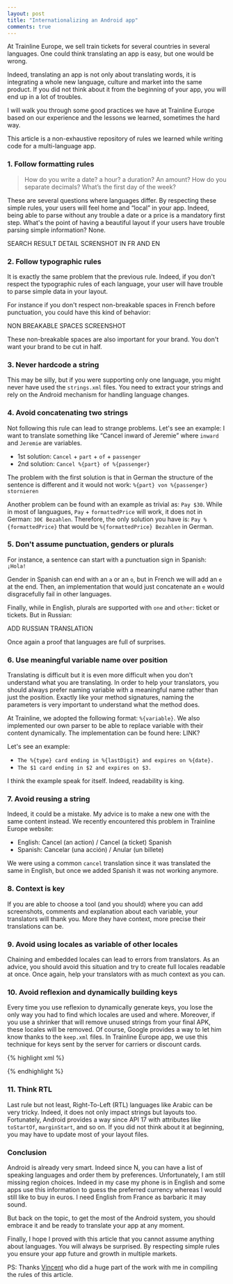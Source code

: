 ```yaml
---
layout: post
title: "Internationalizing an Android app"
comments: true
---
```


At Trainline Europe, we sell train tickets for several countries in several languages. One could think translating an app is easy, but one would be wrong.

Indeed, translating an app is not only about translating words, it is integrating a whole new language, culture and market into the same product. If you did not think about it from the beginning of your app, you will end up in a lot of troubles.

I will walk you through some good practices we have at Trainline Europe based on our experience and the lessons we learned, sometimes the hard way.

<!-- more -->

This article is a non-exhaustive repository of rules we learned while writing code for a multi-language app.

### 1. Follow formatting rules

>How do you write a date? a hour? a duration? An amount? How do you separate decimals? What’s the first day of the week?

These are several questions where languages differ. By respecting these simple rules, your users will feel home and “local” in your app. Indeed, being able to parse without any trouble a date or a price is a mandatory first step. What's the point of having a beautiful layout if your users have trouble parsing simple information? None.

SEARCH RESULT DETAIL SCRENSHOT IN FR AND EN

### 2. Follow typographic rules

It is exactly the same problem that the previous rule. Indeed, if you don't respect the typographic rules of each language, your user will have trouble to parse simple data in your layout.

For instance if you don't respect non-breakable spaces in French before punctuation, you could have this kind of behavior:

NON BREAKABLE SPACES SCREENSHOT

These non-breakable spaces are also important for your brand. You don't want your brand to be cut in half.

### 3. Never hardcode a string

This may be silly, but if you were supporting only one language, you might never have used the `strings.xml` files. You need to extract your strings and rely on the Android mechanism for handling language changes.

### 4. Avoid concatenating two strings

Not following this rule can lead to strange problems. Let's see an example:
I want to translate something like “Cancel inward of Jeremie” where `inward` and `Jeremie` are variables.

- 1st solution: `Cancel` + `part` + `of` + `passenger`
- 2nd solution: `Cancel %{part} of %{passenger}`

The problem with the first solution is that in German the structure of the sentence is different and it would not work: `%{part} von %{passenger} stornieren`

Another problem can be found with an example as trivial as: `Pay $30`. While in most of languagues, `Pay` + `formattedPrice` will work, it does not in German: `30€ Bezahlen`. Therefore, the only solution you have is: `Pay %{formattedPrice}` that would be `%{formattedPrice} Bezahlen` in German.

### 5. Don't assume punctuation, genders or plurals

For instance, a sentence can start with a punctuation sign in Spanish: `¡Hola!`

Gender in Spanish can end with an `a` or an `o`, but in French we will add an `e` at the end. Then, an implementation that would just concatenate an `e` would disgracefully fail in other languages.

Finally, while in English, plurals are supported with `one` and `other`: ticket or tickets. But in Russian:

ADD RUSSIAN TRANSLATION

Once again a proof that languages are full of surprises.

### 6. Use meaningful variable name over position

Translating is difficult but it is even more difficult when you don't understand what you are translating. In order to help your translators, you should always prefer naming variable with a meaningful name rather than just the position. Exactly like your method signatures, naming the parameters is very important to understand what the method does.

At Trainline, we adopted the following format: `%{variable}`. We also implemented our own parser to be able to replace variable with their content dynamically. The implementation can be found here: LINK?

Let's see an example:
 -  `The %{type} card ending in %{lastDigit} and expires on %{date}.`
- `The $1 card ending in $2 and expires on $3.`

I think the example speak for itself. Indeed, readability is king.

### 7. Avoid reusing a string

Indeed, it could be a mistake. My advice is to make a new one with the same content instead. We recently encountered this problem in Trainline Europe website:

- English: Cancel (an action) / Cancel (a ticket)
Spanish
- Spanish: Cancelar (una acción) / Anular (un billete)

We were using a common `cancel` translation since it was translated the same in English, but once we added Spanish it was not working anymore.

### 8. Context is key

If you are able to choose a tool (and you should) where you can add screenshots, comments and explanation about each variable, your translators will thank you. More they have context, more precise their translations can be.

### 9. Avoid using locales as variable of other locales

Chaining and embedded locales can lead to errors from translators. As an advice, you should avoid this situation and try to create full locales readable at once. Once again, help your translators with as much context as you can.

### 10. Avoid reflexion and dynamically building keys

Every time you use reflexion to dynamically generate keys, you lose the only way you had to find which locales are used and where. Moreover, if you use a shrinker that will remove unused strings from your final APK, these locales will be removed. Of course, Google provides a way to let him know thanks to the `keep.xml` files. In Trainline Europe app, we use this technique for keys sent by the server for carriers or discount cards.

{% highlight xml %}
<?xml version="1.0" encoding="utf-8"?>
<resources xmlns:tools="http://schemas.android.com/tools"
    tools:keep="
@string/data_card_description_*,
@string/data_card_long_*,
@string/data_card_short_*,
@string/data_carrier_*"
    tools:shrinkMode="strict" />
{% endhighlight %}

### 11. Think RTL

Last rule but not least, Right-To-Left (RTL) languages like Arabic can be very tricky. Indeed, it does not only impact strings but layouts too. Fortunately, Android provides a way since API 17 with attributes like `toStartOf`, `marginStart`, and so on. If you did not think about it at beginning, you may have to update most of your layout files.

### Conclusion

Android is already very smart. Indeed since N, you can have a list of speaking languages and order them by preferences. Unfortunately, I am still missing region choices. Indeed in my case my phone is in English and some apps use this information to guess the preferred currency whereas I would still like to buy in euros. I need English from France as barbaric it may sound.

But back on the topic, to get the most of the Android system, you should embrace it and be ready to translate your app at any moment.

Finally, I hope I proved with this article that you cannot assume anything about languages. You will always be surprised. By respecting simple rules you ensure your app future and growth in multiple markets.

PS: Thanks [Vincent](https://twitter.com/vincevlo) who did a huge part of the work with me in compiling the rules of this article.
